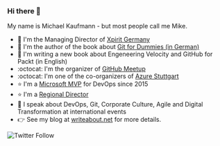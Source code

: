 ### Hi there 👋
My name is Michael Kaufmann - but most people call me Mike.

- :hammer: I'm the Managing Director of [Xpirit Germany](https://xpirit.com/mkaufmann)
- :notebook: I'm the author of the book about [Git for Dummies (in German)](https://www.amazon.com/Git-Dummies-German-Michael-Kaufmann-ebook/dp/B08SJBN9N6)
- :notebook: I'm writing a new book about Engeneering Velocity and GitHub for Packt (in English)
- :octocat: I'm the organizer of [GitHub Meetup](https://www.meetup.com/GitHub-Meetup/)
- :octocat: I'm one of the co-organizers of [Azure Stuttgart](http://www.azurestuttgart.de/)
- :star: I'm a [Microsoft MVP](https://mvp.microsoft.com/en-us/PublicProfile/5001600) for DevOps since 2015
- :star: I'm a [Regional Director](https://rd.microsoft.com/en-us/michael-kaufmann)
- :microphone: I speak about DevOps, Git, Corporate Culture, Agile and Digital Transformation at international events
- :point_right: See my blog at [writeabout.net](https://writeabout.net) for more details.

![Twitter Follow](https://img.shields.io/twitter/follow/mike_kaufmann?style=social)
